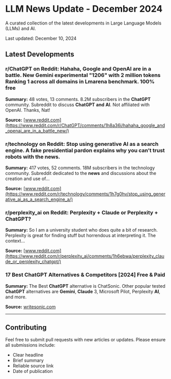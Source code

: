# LLM News Update - December 2024

A curated collection of the latest developments in Large Language Models (LLMs) and AI.

Last updated: December 10, 2024

## Latest Developments

### r/ChatGPT on Reddit: Hahaha, Google and OpenAI are in a battle. New Gemini experimental "1206" with 2 million tokens Ranking 1 across all domains in Lmarena benchmark. 100% free
**Summary:** 48 votes, 13 comments. 8.2M subscribers in the <strong>ChatGPT</strong> community. Subreddit to discuss <strong>ChatGPT</strong> <strong>and</strong> <strong>AI</strong>. Not affiliated with OpenAI. Thanks, Nat!

**Source:** [www.reddit.com](https://www.reddit.com/r/ChatGPT/comments/1h8a36j/hahaha_google_and_openai_are_in_a_battle_new/)

### r/technology on Reddit: Stop using generative AI as a search engine. A fake presidential pardon explains why you can’t trust robots with the news.
**Summary:** 417 votes, 52 comments. 18M subscribers in the technology community. Subreddit dedicated to the <strong>news</strong> and discussions about the creation and use of…

**Source:** [www.reddit.com](https://www.reddit.com/r/technology/comments/1h7g0hv/stop_using_generative_ai_as_a_search_engine_a/)

### r/perplexity_ai on Reddit: Perplexity + Claude or Perplexity + ChatGPT?
**Summary:** So I am a university student who does quite a bit of research. Perplexity is great for finding stuff but horrendous at interpreting it. The context…

**Source:** [www.reddit.com](https://www.reddit.com/r/perplexity_ai/comments/1h6ebwa/perplexity_claude_or_perplexity_chatgpt/)

### 17 Best ChatGPT Alternatives & Competitors [2024] Free & Paid
**Summary:** The Best <strong>ChatGPT</strong> alternative is ChatSonic. Other popular tested <strong>ChatGPT</strong> alternatives are <strong>Gemini</strong>, <strong>Claude</strong> 3, Microsoft Pilot, Perplexity <strong>AI</strong>, and more.

**Source:** [writesonic.com](https://writesonic.com/blog/chatgpt-alternatives)

---

## Contributing

Feel free to submit pull requests with new articles or updates. Please ensure all submissions include:
- Clear headline
- Brief summary
- Reliable source link
- Date of publication